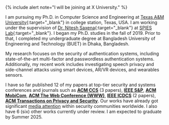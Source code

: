 {% include alert note="I will be joining at X University." %}


I am pursuing my Ph.D. in Computer Science and Engineering at [Texas A&M University](https://www.tamu.edu/index.html){:target="_blank"} in college station, Texas, USA. I am working under the supervision of [Dr. Nitesh Saxena](https://nsaxena.engr.tamu.edu){:target="_blank"} at [SPIES Lab](https://spies.engr.tamu.edu){:target="_blank"}. I began my Ph.D. studies in the fall of 2019. Prior to that, I completed my undergraduate degree at Bangladesh University of Engineering and Technology (BUET) in Dhaka, Bangladesh.


My research focuses on the security of authentication systems, including state-of-the-art multi-factor and passwordless authentication systems. Additionally, my recent work includes investigating speech privacy and side-channel attacks using smart devices, AR/VR devices, and wearables sensors.

I have so far published 12 of my papers at top-tier security and systems conferences and journals such as <ins>**ACM CCS**</ins> (3 papers), <ins>**IEEE S&P**</ins>, <ins>**ACM MobiCom**</ins>, <ins>**ACM The Web Conference (WWW)**</ins>, <ins>**IEEE ICDCS**</ins> (2 papers), <ins>**ACM Transactions on Privacy and Security**</ins>. Our works have already got significant [media attention](https://tanvirmahdad.github.io/media/) within security communities worldwide. I also have 6 (six) other works currently under review. I am expected to graduate by Summer 2025.


